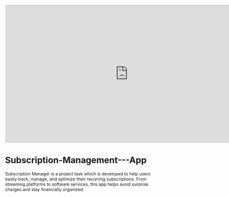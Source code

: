 <iframe style="border: 1px solid rgba(0, 0, 0, 0.1);" width="800" height="450" src="https://embed.figma.com/proto/EWbthtZEebMmQPCAx8Jj0E/Subscription-Management---App?node-id=63-106&p=f&scaling=min-zoom&content-scaling=fixed&page-id=0%3A1&starting-point-node-id=63%3A99&embed-host=share" allowfullscreen></iframe>


# Subscription-Management---App
Subscription Manager is a project task which is developed to help users easily track, manage, and optimize their recurring subscriptions. From streaming platforms to software services, this app helps avoid surprise charges and stay financially organized.
